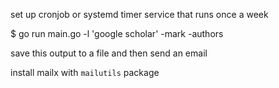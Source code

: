 set up cronjob or systemd timer service that runs once a week

$ go run main.go -l 'google scholar' -mark -authors

save this output to a file and then send an email

install mailx with `mailutils` package
